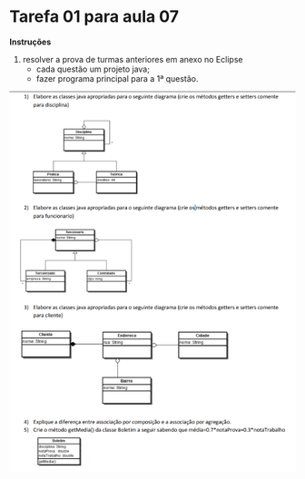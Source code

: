 # Tarefa 01 para aula 07

**Instruções**

1. resolver a prova de turmas anteriores em anexo no Eclipse
   * cada questão um projeto java;
   * fazer programa principal para a 1ª questão.

![](../images/prova.png)